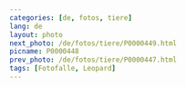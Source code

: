 ```yaml
---
categories: [de, fotos, tiere]
lang: de
layout: photo
next_photo: /de/fotos/tiere/P0000449.html
picname: P0000448
prev_photo: /de/fotos/tiere/P0000447.html
tags: [Fotofalle, Leopard]
---
```

